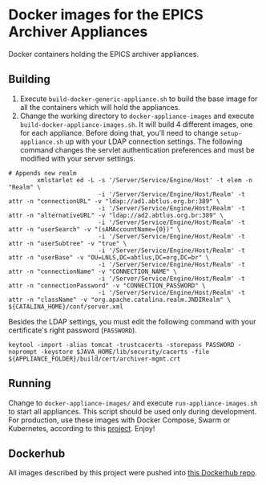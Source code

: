 # Docker images for the EPICS Archiver Appliances

Docker containers holding the EPICS archiver appliances.

## Building

1) Execute `build-docker-generic-appliance.sh` to build the base image for all the containers which will hold the appliances.
2) Change the working directory to `docker-appliance-images` and execute `build-docker-appliance-images.sh`. It will build 4 different images, one for each appliance. Before doing that, you'll need to 
change `setup-appliance.sh` up with your LDAP connection settings. The following command changes the servlet authentication preferences and must be modified with your server settings.

```
# Appends new realm
        xmlstarlet ed -L -s '/Server/Service/Engine/Host' -t elem -n "Realm" \
                         -i '/Server/Service/Engine/Host/Realm' -t attr -n "connectionURL" -v "ldap://ad1.abtlus.org.br:389" \
                         -i '/Server/Service/Engine/Host/Realm' -t attr -n "alternativeURL" -v "ldap://ad2.abtlus.org.br:389" \
                         -i '/Server/Service/Engine/Host/Realm' -t attr -n "userSearch" -v "(sAMAccountName={0})" \
                         -i '/Server/Service/Engine/Host/Realm' -t attr -n "userSubtree" -v "true" \
                         -i '/Server/Service/Engine/Host/Realm' -t attr -n "userBase" -v "OU=LNLS,DC=abtlus,DC=org,DC=br" \
                         -i '/Server/Service/Engine/Host/Realm' -t attr -n "connectionName" -v "CONNECTION_NAME" \
                         -i '/Server/Service/Engine/Host/Realm' -t attr -n "connectionPassword" -v "CONNECTION_PASSWORD" \
                         -i '/Server/Service/Engine/Host/Realm' -t attr -n "className" -v "org.apache.catalina.realm.JNDIRealm" \
${CATALINA_HOME}/conf/server.xml
```
Besides the LDAP settings, you must edit the following command with your certificate's right password (`PASSWORD`).

```
keytool -import -alias tomcat -trustcacerts -storepass PASSWORD -noprompt -keystore $JAVA_HOME/lib/security/cacerts -file ${APPLIANCE_FOLDER}/build/cert/archiver-mgmt.crt 
```

## Running

Change to `docker-appliance-images/` and execute `run-appliance-images.sh` to start all appliances. This script should be used only during development. For production, use these images with Docker Compose, Swarm or Kubernetes, according to this [project](https://github.com/lnls-sirius/docker-epics-archiver-composed). Enjoy!

## Dockerhub

All images described by this project were pushed into [this Dockerhub repo](https://hub.docker.com/u/lnlscon/).
